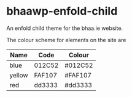 bhaawp-enfold-child
===================

An enfold child theme for the bhaa.ie website.

The colour scheme for elements on the site are

Name|Code|Colour
----|----|------
blue|012C52|#012C52
yellow|FAF107|#FAF107
red|dd3333|#dd3333
